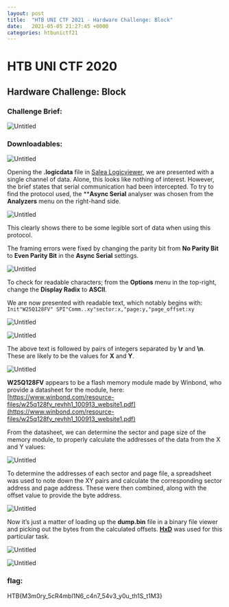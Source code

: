 ```yaml
---
layout: post
title:  "HTB UNI CTF 2021 - Hardware Challenge: Block"
date:   2021-05-05 21:27:45 +0000
categories: htbunictf21
---
```

# HTB UNI CTF 2020

## Hardware Challenge: Block

### Challenge Brief:

![Untitled](hardware-block/Untitled.png)

### Downloadables:

![Untitled](hardware-block/Untitled%201.png)

Opening the **.logicdata** file in [Salea Logicviewer](https://www.saleae.com/downloads/), we are presented with a single channel of data. Alone, this looks like nothing of interest. However, the brief states that serial communication had been intercepted. To try to find the protocol used, the ****Async Serial** analyser was chosen from the **Analyzers** menu on the right-hand side.

![Untitled](hardware-block/Untitled%202.png)

This clearly shows there to be some legible sort of data when using this protocol.

The framing errors were fixed by changing the parity bit from **No Parity Bit** to **Even Parity Bit** in the **Async Serial** settings.

![Untitled](hardware-block/Untitled%203.png)

To check for readable characters; from the **Options** menu in the top-right, change the **Display Radix** to **ASCII**.

We are now presented with readable text, which notably begins with:
`Init"W25Q128FV" SPI"Comm..xy"sector:x,"page:y,"page_offset:xy`

![Untitled](hardware-block/Untitled%204.png)

![Untitled](hardware-block/Untitled%205.png)

The above text is followed by pairs of integers separated by **\r** and **\n**. These are likely to be the values for **X** and **Y**.

![Untitled](hardware-block/Untitled%206.png)

**W25Q128FV** appears to be a flash memory module made by Winbond, who provide a datasheet for the module, here: [https://www.winbond.com/resource-files/w25q128fv_revhh1_100913_website1.pdf](https://www.winbond.com/resource-files/w25q128fv_revhh1_100913_website1.pdf)

From the datasheet, we can determine the sector and page size of the memory module, to properly calculate the addresses of the data from the X and Y values:

![Untitled](hardware-block/Untitled%207.png)

To determine the addresses of each sector and page file, a spreadsheet was used to note down the XY pairs and calculate the corresponding sector address and page address. These were then combined, along with the offset value to provide the byte address.

![Untitled](hardware-block/Untitled%208.png)

Now it’s just a matter of loading up the **dump.bin** file in a binary file viewer and picking out the bytes from the calculated offsets. **[HxD](https://mh-nexus.de/en/hxd/)** was used for this particular task.

![Untitled](hardware-block/Untitled%209.png)

![Untitled](hardware-block/Untitled%2010.png)

### flag:

HTB{M3m0ry_5cR4mbl1N6_c4n7_54v3_y0u_th1S_t1M3}
